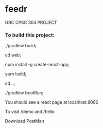 # feedr
UBC CPSC 304 PROJECT

### To build this project:

./gradlew build;

cd web;

npm install -g create-react-app;

yarn build;

cd ..;

./gradlew bootRun;

You should see a react page at localhost:8080

To visit /demo and /hello

Download PostMan
